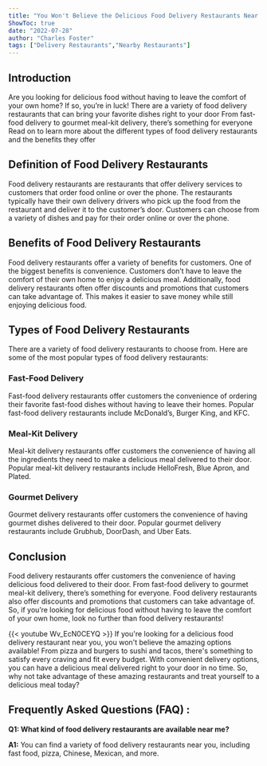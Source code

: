 ```yaml
---
title: "You Won't Believe the Delicious Food Delivery Restaurants Near You!"
ShowToc: true 
date: "2022-07-28"
author: "Charles Foster" 
tags: ["Delivery Restaurants","Nearby Restaurants"]
---
```

## Introduction

Are you looking for delicious food without having to leave the comfort of your own home? If so, you’re in luck! There are a variety of food delivery restaurants that can bring your favorite dishes right to your door From fast-food delivery to gourmet meal-kit delivery, there’s something for everyone Read on to learn more about the different types of food delivery restaurants and the benefits they offer

## Definition of Food Delivery Restaurants

Food delivery restaurants are restaurants that offer delivery services to customers that order food online or over the phone. The restaurants typically have their own delivery drivers who pick up the food from the restaurant and deliver it to the customer’s door. Customers can choose from a variety of dishes and pay for their order online or over the phone.

## Benefits of Food Delivery Restaurants

Food delivery restaurants offer a variety of benefits for customers. One of the biggest benefits is convenience. Customers don’t have to leave the comfort of their own home to enjoy a delicious meal. Additionally, food delivery restaurants often offer discounts and promotions that customers can take advantage of. This makes it easier to save money while still enjoying delicious food.

## Types of Food Delivery Restaurants

There are a variety of food delivery restaurants to choose from. Here are some of the most popular types of food delivery restaurants:

### Fast-Food Delivery

Fast-food delivery restaurants offer customers the convenience of ordering their favorite fast-food dishes without having to leave their homes. Popular fast-food delivery restaurants include McDonald’s, Burger King, and KFC.

### Meal-Kit Delivery

Meal-kit delivery restaurants offer customers the convenience of having all the ingredients they need to make a delicious meal delivered to their door. Popular meal-kit delivery restaurants include HelloFresh, Blue Apron, and Plated.

### Gourmet Delivery

Gourmet delivery restaurants offer customers the convenience of having gourmet dishes delivered to their door. Popular gourmet delivery restaurants include Grubhub, DoorDash, and Uber Eats.

## Conclusion

Food delivery restaurants offer customers the convenience of having delicious food delivered to their door. From fast-food delivery to gourmet meal-kit delivery, there’s something for everyone. Food delivery restaurants also offer discounts and promotions that customers can take advantage of. So, if you’re looking for delicious food without having to leave the comfort of your own home, look no further than food delivery restaurants!

{{< youtube Wv_EcN0CEYQ >}} 
If you're looking for a delicious food delivery restaurant near you, you won't believe the amazing options available! From pizza and burgers to sushi and tacos, there's something to satisfy every craving and fit every budget. With convenient delivery options, you can have a delicious meal delivered right to your door in no time. So, why not take advantage of these amazing restaurants and treat yourself to a delicious meal today?

## Frequently Asked Questions (FAQ) :
**Q1: What kind of food delivery restaurants are available near me?**

**A1:** You can find a variety of food delivery restaurants near you, including fast food, pizza, Chinese, Mexican, and more.



